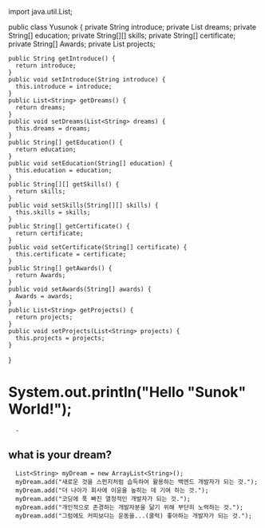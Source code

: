 import java.util.List;

public class Yusunok {
    private String introduce;
    private List<String> dreams;
    private String[] education;
    private String[][] skills;
    private String[] certificate;
    private String[] Awards;
    private List<String> projects;
    
    public String getIntroduce() {
      return introduce;
    }
    public void setIntroduce(String introduce) {
      this.introduce = introduce;
    }
    public List<String> getDreams() {
      return dreams;
    }
    public void setDreams(List<String> dreams) {
      this.dreams = dreams;
    }
    public String[] getEducation() {
      return education;
    }
    public void setEducation(String[] education) {
      this.education = education;
    }
    public String[][] getSkills() {
      return skills;
    }
    public void setSkills(String[][] skills) {
      this.skills = skills;
    }
    public String[] getCertificate() {
      return certificate;
    }
    public void setCertificate(String[] certificate) {
      this.certificate = certificate;
    }
    public String[] getAwards() {
      return Awards;
    }
    public void setAwards(String[] awards) {
      Awards = awards;
    }
    public List<String> getProjects() {
      return projects;
    }
    public void setProjects(List<String> projects) {
      this.projects = projects;
    }
}





















# System.out.println("Hello \"Sunok\" World!");

      -
      
## 
## what is your dream?
      List<String> myDream = new ArrayList<String>();
      myDream.add("새로운 것을 스펀지처럼 습득하여 활용하는 백엔드 개발자가 되는 것.");
      myDream.add("더 나아가 회사에 이윤을 높히는 데 기여 하는 것.");
      myDream.add("코딩에 푹 빠진 열정적인 개발자가 되는 것.");
      myDream.add("개인적으로 존경하는 개발자분을 닮기 위해 부단히 노력하는 것.");
      myDream.add("그럼에도 커피보다는 운동을...(쿨럭) 좋아하는 개발자가 되는 것.");
      
     
      

<!--
**YUSUNOK/YUSUNOK** is a ✨ _special_ ✨ repository because its `README.md` (this file) appears on your GitHub profile.

Here are some ideas to get you started:

- 🔭 I’m currently working on ...
- 🌱 I’m currently learning ...
- 👯 I’m looking to collaborate on ...
- 🤔 I’m looking for help with ...
- 💬 Ask me about ...
- 📫 How to reach me: ...
- 😄 Pronouns: ...
- ⚡ Fun fact: ...
-->
